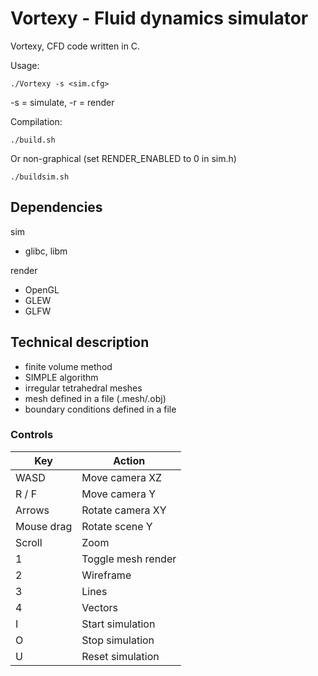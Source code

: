 # Vortexy - Fluid dynamics simulator

Vortexy, CFD code written in C.

Usage:

```
./Vortexy -s <sim.cfg>
```
-s = simulate, -r = render

Compilation:

```
./build.sh
```

Or non-graphical (set RENDER_ENABLED to 0 in sim.h)

```
./buildsim.sh
```

## Dependencies

sim
- glibc, libm

render
- OpenGL
- GLEW
- GLFW

## Technical description

- finite volume method
- SIMPLE algorithm
- irregular tetrahedral meshes
- mesh defined in a file (.mesh/.obj)
- boundary conditions defined in a file

### Controls

| Key | Action |
| --- | ------ |
| WASD | Move camera XZ |
| R / F | Move camera Y |
| Arrows | Rotate camera XY |
| Mouse drag | Rotate scene Y |
| Scroll | Zoom |
| 1 | Toggle mesh render |
| 2 | Wireframe |
| 3 | Lines |
| 4 | Vectors |
| I | Start simulation |
| O | Stop simulation |
| U | Reset simulation |
